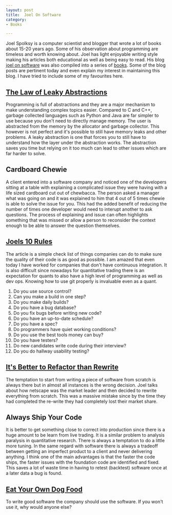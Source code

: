 ```yaml
---
layout: post
title:  Joel On Software
category:
- Books

---
```


Joel Spolksy is a computer scientist and blogger that wrote a lot of books about 15-20 years ago.
Some of his observation about programming are timeless and worth knowing about.
Joel has light enjoyable writing style making his articles both educational as well as being easy to read.
His blog [joel on software][joel-on-software] was also compiled into a series of [books][jos-book].
Some of the blog posts are pertinent today and even explain my interest in maintaining this blog.
I have tried to include some of my favourites here.

## [The Law of Leaky Abstractions][abstraction]

Programming is full of abstractions and they are a major mechanism to make understanding complex topics easier.
Compared to C and C++, garbage collected languages such as Python and Java are far simpler to use because
you don't need to directly manage memory.
The user is abstracted from the memory by the allocator and garbage collector.
This however is not perfect and it's possible to still have memory leaks and other problems.
A leaky abstraction is one that forces you to still have to understand how the layer under the abstraction works.
The abstraction saves you time but relying on it too much can lead to other issues which are far harder to solve.

## Cardboard Chewie

A client entered into a software company and noticed one of the developers sitting at a table with explaining a complicated
issue they were having with a life sized cardboard cut out of chewbacca. The person asked a manager what was going on and it was
explained to him that 4 out of 5 times chewie is able to solve the issue for you.
This had the added benefit of reducing the number of times one developer would need to interupt another to ask questions.
The process of explaining and issue can often highlights something that was missed or allow a person to reconsider the context enough to be able to answer the question themselves.

## [Joels 10 Rules][10rules]

The article is a simple check list of things companies can do to make sure the quality of their code is as good as possible.
I am amazed that even today I have worked for companies that don't have continuous integration. It is also difficult since
nowadays for quantitative trading there is an expectation for quants to also have a high level of programming as well as dev ops.
Knowing how to use git properly is invaluable even as a quant.

1. Do you use source control?
2. Can you make a build in one step?
3. Do you make daily builds?
4. Do you have a bug database?
5. Do you fix bugs before writing new code?
6. Do you have an up-to-date schedule?
7. Do you have a spec?
8. Do programmers have quiet working conditions?
9. Do you use the best tools money can buy?
10. Do you have testers?
11. Do new candidates write code during their interview?
12. Do you do hallway usability testing?

## [It's Better to Refactor than Rewrite][netscape]

The temptation to start from writing a piece of software from scratch is always there but in almost all instances is the wrong decision.
Joel talks about how netscape was the market leader and then decided to rewrite everything from scratch. This was a massive
mistake since by the time they had completed the re-write they had completely lost their market share.

## Always Ship Your Code

It is better to get something close to correct into production since there is a huge amount to be learn from live trading.
It is a similar problem to analysis paralysis in quantitative research. There is always a temptation to do a little more tuning.
In the same regard with software there is always a tradeoff between getting an imperfect product to a client and never delivering anything.
I think one of the main advantages is that the faster the code ships, the faster issues with the foundation code are identified and fixed.
This saves a lot of waste time in having to retest (backtest) software once at a later data a bug is found.

## [Eat Your Own Dog Food][dog-food]

To write good software the company should use the software. If you won't use it, why would anyone else?


[jos-book]: https://www.amazon.co.uk/dp/1590593898/ref=cm_sw_em_r_mt_dp_SBo0Fb1K1DPQK#ace-3536363283
[joel-on-software]: https://www.joelonsoftware.com
[10rules]: https://www.joelonsoftware.com/2000/08/09/the-joel-test-12-steps-to-better-code/
[netscape]: https://www.joelonsoftware.com/2000/04/06/things-you-should-never-do-part-i/
[abstraction]: https://www.joelonsoftware.com/2002/11/11/the-law-of-leaky-abstractions/
[dog-food]: https://www.joelonsoftware.com/2001/05/05/what-is-the-work-of-dogs-in-this-country/